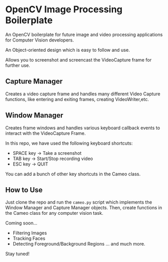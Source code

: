 # OpenCV Image Processing Boilerplate

An OpenCV boilerplate for future image and video processing applications for Computer Vision developers.

An Object-oriented design which is easy to follow and use.

Allows you to screenshot and screencast the VideoCapture frame for further use.

## Capture Manager

Creates a video capture frame and handles many different Video Capture functions, like entering and exiting frames, creating VideoWriter,etc.

## Window Manager

Creates frame windows and handles various keyboard callback events to interact with the VideoCapture Frame.

In this repo, we have used the following keyboard shortcuts:
- SPACE key -> Take a screenshot
- TAB key   -> Start/Stop recording video
- ESC key   -> QUIT

You can add a bunch of other key shortcuts in the Cameo class.

## How to Use

Just clone the repo and run the <code>cameo.py</code> script which implements the Window Manager and Capture Manager objects. 
Then, create functions in the Cameo class for any computer vision task.


Coming soon...
- Filtering Images
- Tracking Faces
- Detecting Foreground/Background Regions
... and much more.

Stay tuned!
